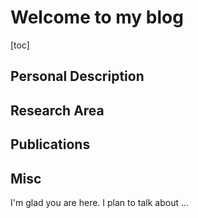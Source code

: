 # Welcome to my blog

[toc]

## Personal Description

## Research Area

## Publications

## Misc

I'm glad you are here. I plan to talk about ...
